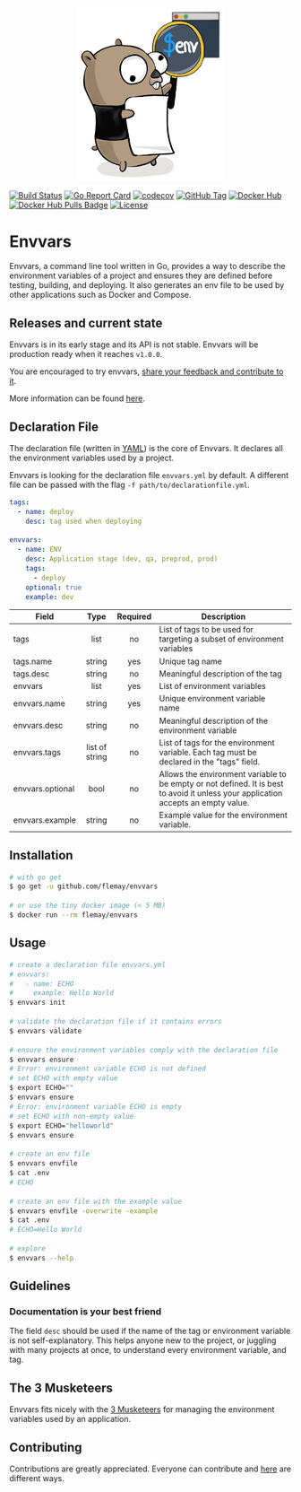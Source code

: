 <p align="center"><img src="./docs/envvars_gopher.png" width="260"></p>

[![Build Status][linkTravisCIProjectBadge]][linkTravisCIProject]
[![Go Report Card][linkGoReportCardProjectBadge]][linkGoReportCardProject]
[![codecov][linkCodecovProjectBadge]][linkCodecovProject]
[![GitHub Tag][linkGitHubProjectBadge]][linkGitHubProject]
[![Docker Hub][linkDockerHubProjectBadge]][linkDockerHubProject]
[![Docker Hub Pulls Badge][LinkDockerHubProjectPullsBadge]][linkDockerHubProject]
[![License][linkLicenseBadge]][linkLicense]

# Envvars

Envvars, a command line tool written in Go, provides a way to describe the environment variables of a project and ensures they are defined before testing, building, and deploying. It also generates an env file to be used by other applications such as Docker and Compose.

## Releases and current state

Envvars is in its early stage and its API is not stable. Envvars will be production ready when it reaches `v1.0.0`.

You are encouraged to try envvars, [share your feedback and contribute to it][linkContributing].

More information can be found [here][linkReleasesAndAutomation].

## Declaration File

The declaration file (written in [YAML][linkYAML]) is the core of Envvars. It declares all the environment variables used by a project.

Envvars is looking for the declaration file `envvars.yml` by default. A different file can be passed with the flag `-f path/to/declarationfile.yml`.

```yml
tags:
  - name: deploy
    desc: tag used when deploying

envvars:
  - name: ENV
    desc: Application stage (dev, qa, preprod, prod)
    tags:
      - deploy
    optional: true
    example: dev
```

| Field            |      Type      | Required | Description                                                                                                                        |
|------------------|:--------------:|:--------:|------------------------------------------------------------------------------------------------------------------------------------|
| tags             |      list      |    no    | List of tags to be used for targeting a subset of environment variables                                                            |
| tags.name        |     string     |    yes   | Unique tag name                                                                                                                    |
| tags.desc        |     string     |    no    | Meaningful description of the tag                                                                                                  |
| envvars          |      list      |    yes   | List of environment variables                                                                                                      |
| envvars.name     |     string     |    yes   | Unique environment variable name                                                                                                   |
| envvars.desc     |     string     |    no    | Meaningful description of the environment variable                                                                                 |
| envvars.tags     | list of string |    no    | List of tags for the environment variable. Each tag must be declared in the "tags" field.                                          |
| envvars.optional |      bool      |    no    | Allows the environment variable to be empty or not defined. It is best to avoid it unless your application accepts an empty value. |
| envvars.example  |     string     |    no    | Example value for the environment variable.                                                                                        |

## Installation

```bash
# with go get
$ go get -u github.com/flemay/envvars

# or use the tiny docker image (< 5 MB)
$ docker run --rm flemay/envvars
```

## Usage

```bash
# create a declaration file envvars.yml
# envvars:
#   - name: ECHO
#     example: Hello World
$ envvars init

# validate the declaration file if it contains errors
$ envvars validate

# ensure the environment variables comply with the declaration file
$ envvars ensure
# Error: environment variable ECHO is not defined
# set ECHO with empty value
$ export ECHO=""
$ envvars ensure
# Error: environment variable ECHO is empty
# set ECHO with non-empty value
$ export ECHO="helloworld"
$ envvars ensure

# create an env file
$ envvars envfile
$ cat .env
# ECHO

# create an env file with the example value
$ envvars envfile -overwrite -example
$ cat .env
# ECHO=Hello World

# explore
$ envvars --help
```

## Guidelines

### Documentation is your best friend

The field `desc` should be used if the name of the tag or environment variable is not self-explanatory. This helps anyone new to the project, or juggling with many projects at once, to understand every environment variable, and tag.

## The 3 Musketeers

Envvars fits nicely with the [3 Musketeers][link3Musketeers] for managing the environment variables used by an application.

## Contributing

Contributions are greatly appreciated. Everyone can contribute and [here][linkContributing] are different ways.


[linkReleasesAndAutomation]: ./docs/releases_and_automation.md
[linkLicense]: LICENSE
[linkContributing]: CONTRIBUTING.md

[linkYAML]: http://yaml.org/spec/1.2/spec.html
[link3Musketeers]: https://3musketeers.io
[linkTravisCIProjectBadge]: https://travis-ci.org/flemay/envvars.svg?branch=master
[linkTravisCIProject]: https://travis-ci.org/flemay/envvars
[linkDockerHubProjectBadge]: https://img.shields.io/badge/repository-dockerhub-blue.svg
[linkDockerHubProject]: https://hub.docker.com/r/flemay/envvars
[LinkDockerHubProjectPullsBadge]: https://img.shields.io/docker/pulls/flemay/envvars
[linkDockerHub]: https://hub.docker.com
[linkCodecovProjectBadge]: https://codecov.io/gh/flemay/envvars/branch/master/graph/badge.svg
[linkCodecovProject]: https://codecov.io/gh/flemay/envvars
[linkGoReportCardProjectBadge]: https://goreportcard.com/badge/github.com/flemay/envvars
[linkGoReportCardProject]: https://goreportcard.com/report/github.com/flemay/envvars
[linkLicenseBadge]: https://img.shields.io/dub/l/vibe-d.svg
[linkGitHubProjectBadge]: https://img.shields.io/github/tag/flemay/envvars.svg
[linkGitHubProject]: https://github.com/flemay/envvars